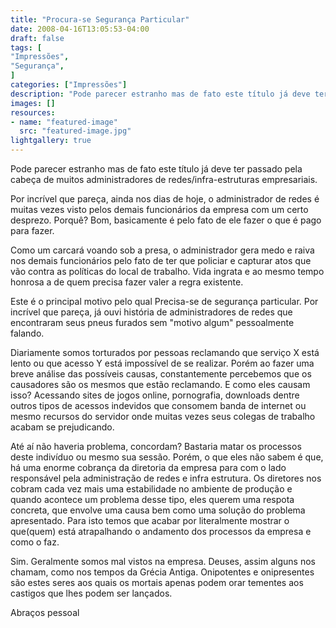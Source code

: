 ```yaml
---
title: "Procura-se Segurança Particular"
date: 2008-04-16T13:05:53-04:00
draft: false
tags: [
"Impressões",
"Segurança",
]
categories: ["Impressões"]
description: "Pode parecer estranho mas de fato este título já deve ter passado pela cabeça de muitos administradores de redes/infra-estruturas empresariais."
images: []
resources:
- name: "featured-image"
  src: "featured-image.jpg"
lightgallery: true
---
```


Pode parecer estranho mas de fato este título já deve ter passado pela cabeça de muitos administradores de redes/infra-estruturas empresariais.

<!--more-->

Por incrível que pareça, ainda nos dias de hoje, o administrador de redes é muitas vezes visto pelos demais funcionários da empresa com um certo desprezo. Porquê? Bom, basicamente é pelo fato de ele fazer o que é pago para fazer.

Como um carcará voando sob a presa, o administrador gera medo e raiva nos demais funcionários pelo fato de ter que policiar e capturar atos que vão contra as políticas do local de trabalho. Vida ingrata e ao mesmo tempo honrosa a de quem precisa fazer valer a regra existente.

Este é o principal motivo pelo qual Precisa-se de segurança particular. Por incrível que pareça, já ouvi história de administradores de redes que encontraram seus pneus furados sem "motivo algum" pessoalmente falando.

Diariamente somos torturados por pessoas reclamando que serviço X está lento ou que acesso Y está impossível de se realizar. Porém ao fazer uma breve análise das possíveis causas, constantemente percebemos que os causadores são os mesmos que estão reclamando. E como eles causam isso? Acessando sites de jogos online, pornografia, downloads dentre outros tipos de acessos indevidos que consomem banda de internet ou mesmo recursos do servidor onde muitas vezes seus colegas de trabalho acabam se prejudicando.

Até aí não haveria problema, concordam? Bastaria matar os processos deste indivíduo ou mesmo sua sessão. Porém, o que eles não sabem é que, há uma enorme cobrança da diretoria da empresa para com o lado responsável pela administração de redes e infra estrutura. Os diretores nos cobram cada vez mais uma estabilidade no ambiente de produção e quando acontece um problema desse tipo, eles querem uma respota concreta, que envolve uma causa bem como uma solução do problema apresentado. Para isto temos que acabar por literalmente mostrar o que(quem) está atrapalhando o andamento dos processos da empresa e como o faz.

Sim. Geralmente somos mal vistos na empresa. Deuses, assim alguns nos chamam, como nos tempos da Grécia Antiga. Onipotentes e onipresentes são estes seres aos quais os mortais apenas podem orar tementes aos castigos que lhes podem ser lançados.

Abraços pessoal